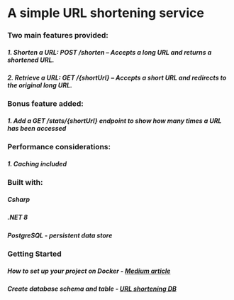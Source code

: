 ﻿# A simple URL shortening service

### Two main features provided:
##### 1. Shorten a URL: POST /shorten – Accepts a long URL and returns a shortened URL.
##### 2. Retrieve a URL: GET /{shortUrl} – Accepts a short URL and redirects to the original long URL.

### Bonus feature added:
##### 1. Add a GET /stats/{shortUrl} endpoint to show how many times a URL has been accessed

### Performance considerations:
##### 1. Caching included

### Built with:
##### Csharp
##### .NET 8
##### PostgreSQL - persistent data store

### Getting Started
##### How to set up your project on Docker - [Medium article](https://medium.com/@michaeloyelami/build-a-web-api-project-using-net-8-in-docker-af057f2c30f4)
##### Create database schema and table - [URL shortening DB](https://github.com/mikeoye25/url-shortening/blob/main/url-shortening-db.sql)
